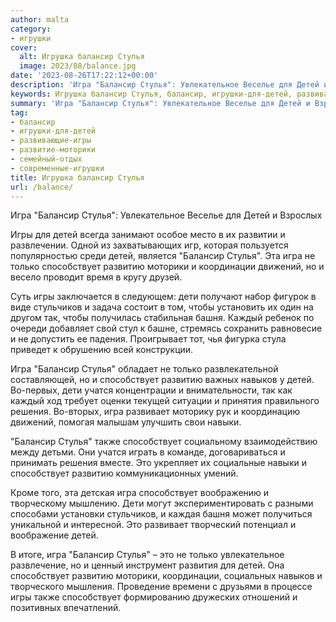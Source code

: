 ```yaml
---
author: malta
category:
- игрушки
cover:
  alt: Игрушка балансир Стулья
  image: 2023/08/balance.jpg
date: '2023-08-26T17:22:12+00:00'
description: 'Игра "Балансир Стулья": Увлекательное Веселье для Детей и Взрослых Игры для детей всегда занимают особое место в их развитии и развлечении. Одной из...'
keywords: Игрушка балансир Стулья, балансир, игрушки-для-детей, развивающие-игры, развитие-моторики, семейный-отдых, современные-игрушки, способствует, игра, детей, стулья, развитию, игры, только, дети, это, увлекательное, эта, моторики, координации, движений
summary: 'Игра "Балансир Стулья": Увлекательное Веселье для Детей и Взрослых Игры для детей всегда занимают особое место в их развитии и развлечении. Одной из...'
tag:
- балансир
- игрушки-для-детей
- развивающие-игры
- развитие-моторики
- семейный-отдых
- современные-игрушки
title: Игрушка балансир Стулья
url: /balance/
---
```


Игра "Балансир Стулья": Увлекательное Веселье для Детей и Взрослых

Игры для детей всегда занимают особое место в их развитии и развлечении. Одной из захватывающих игр, которая пользуется популярностью среди детей, является "Балансир Стулья". Эта игра не только способствует развитию моторики и координации движений, но и весело проводит время в кругу друзей.

Суть игры заключается в следующем: дети получают набор фигурок в виде стульчиков и задача состоит в том, чтобы установить их один на другом так, чтобы получилась стабильная башня. Каждый ребенок по очереди добавляет свой стул к башне, стремясь сохранить равновесие и не допустить ее падения. Проигрывает тот, чья фигурка стула приведет к обрушению всей конструкции.

Игра "Балансир Стулья" обладает не только развлекательной составляющей, но и способствует развитию важных навыков у детей. Во-первых, дети учатся концентрации и внимательности, так как каждый ход требует оценки текущей ситуации и принятия правильного решения. Во-вторых, игра развивает моторику рук и координацию движений, помогая малышам улучшить свои навыки.

"Балансир Стулья" также способствует социальному взаимодействию между детьми. Они учатся играть в команде, договариваться и принимать решения вместе. Это укрепляет их социальные навыки и способствует развитию коммуникационных умений.

Кроме того, эта детская игра способствует воображению и творческому мышлению. Дети могут экспериментировать с разными способами установки стульчиков, и каждая башня может получиться уникальной и интересной. Это развивает творческий потенциал и воображение детей.

В итоге, игра "Балансир Стулья" – это не только увлекательное развлечение, но и ценный инструмент развития для детей. Она способствует развитию моторики, координации, социальных навыков и творческого мышления. Проведение времени с друзьями в процессе игры также способствует формированию дружеских отношений и позитивных впечатлений.